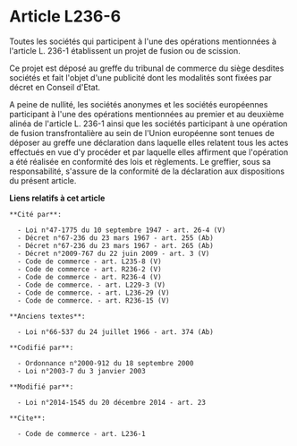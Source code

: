 # Article L236-6

Toutes les sociétés qui participent à l'une des opérations mentionnées à l'article L. 236-1 établissent un projet de fusion
ou de scission. 

Ce projet est déposé au greffe du tribunal de commerce du siège desdites sociétés et fait l'objet d'une publicité dont les
modalités sont fixées par décret en Conseil d'Etat.

A peine de nullité, les sociétés anonymes et les sociétés européennes participant à l'une des opérations mentionnées au
premier et au deuxième alinéa de l'article L. 236-1 ainsi que les sociétés participant à une opération de fusion
transfrontalière au sein de l'Union européenne sont tenues de déposer au greffe une déclaration dans laquelle elles relatent
tous les actes effectués en vue d'y procéder et par laquelle elles affirment que l'opération a été réalisée en conformité des
lois et règlements. Le greffier, sous sa responsabilité, s'assure de la conformité de la déclaration aux dispositions du
présent article.

**Liens relatifs à cet article**

	**Cité par**:

	  - Loi n°47-1775 du 10 septembre 1947 - art. 26-4 (V)
	  - Décret n°67-236 du 23 mars 1967 - art. 255 (Ab)
	  - Décret n°67-236 du 23 mars 1967 - art. 265 (Ab)
	  - Décret n°2009-767 du 22 juin 2009 - art. 3 (V)
	  - Code de commerce - art. L235-8 (V)
	  - Code de commerce - art. R236-2 (V)
	  - Code de commerce - art. R236-4 (V)
	  - Code de commerce. - art. L229-3 (V)
	  - Code de commerce. - art. L236-29 (V)
	  - Code de commerce. - art. R236-15 (V)

	**Anciens textes**:

	  - Loi n°66-537 du 24 juillet 1966 - art. 374 (Ab)

	**Codifié par**:

	  - Ordonnance n°2000-912 du 18 septembre 2000
	  - Loi n°2003-7 du 3 janvier 2003

	**Modifié par**:

	  - Loi n°2014-1545 du 20 décembre 2014 - art. 23

	**Cite**:

	  - Code de commerce - art. L236-1
